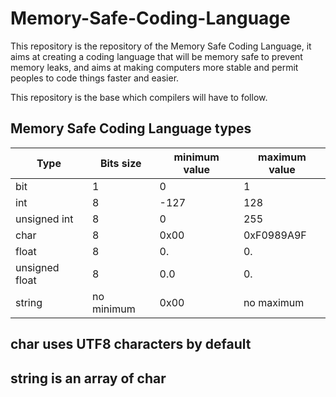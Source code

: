 # Memory-Safe-Coding-Language
This repository is the repository of the Memory Safe Coding Language, it aims at creating a coding language that will be memory safe to prevent memory leaks, and aims at making computers more stable and permit peoples to code things faster and easier.

This repository is the base which compilers will have to follow.

## Memory Safe Coding Language types

Type | Bits size | minimum value | maximum value |
--- | --- | --- | --- |
bit | 1 | 0 | 1 |
int | 8 | -127 | 128 |
unsigned int | 8 | 0 | 255 |
char | 8 | 0x00 | 0xF0989A9F |
float | 8 | 0. | 0. |
unsigned float | 8 | 0.0 | 0. |
string | no minimum | 0x00 | no maximum |

## char uses UTF8 characters by default
## string is an array of char
